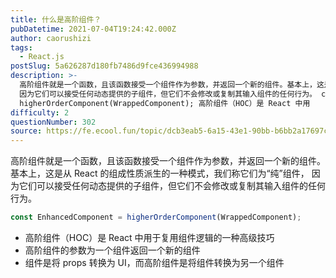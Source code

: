 ```yaml
---
title: 什么是高阶组件？
pubDatetime: 2021-07-04T19:24:42.000Z
author: caorushizi
tags:
  - React.js
postSlug: 5a626287d180fb7486d9fce436994988
description: >-
  高阶组件就是一个函数，且该函数接受一个组件作为参数，并返回一个新的组件。基本上，这是从React的组成性质派生的一种模式，我们称它们为“纯”组件，
  因为它们可以接受任何动态提供的子组件，但它们不会修改或复制其输入组件的任何行为。 const EnhancedComponent =
  higherOrderComponent(WrappedComponent); 高阶组件（HOC）是 React 中用
difficulty: 2
questionNumber: 302
source: https://fe.ecool.fun/topic/dcb3eab5-6a15-43e1-90bb-b6bb2a17697c
---
```


高阶组件就是一个函数，且该函数接受一个组件作为参数，并返回一个新的组件。基本上，这是从 React 的组成性质派生的一种模式，我们称它们为“纯”组件， 因为它们可以接受任何动态提供的子组件，但它们不会修改或复制其输入组件的任何行为。

```react.js
const EnhancedComponent = higherOrderComponent(WrappedComponent);
```

- 高阶组件（HOC）是 React 中用于复用组件逻辑的一种高级技巧
- 高阶组件的参数为一个组件返回一个新的组件
- 组件是将 props 转换为 UI，而高阶组件是将组件转换为另一个组件
